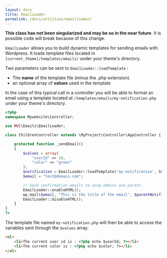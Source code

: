 ```yaml
---
layout: docs
title: EmailLoader
permalink: /docs/utilities/emailloader/
---
```


__This class has not been singularized and may be so in the near future__. It is possible code will break because of this change.

`EmailLoader` allows you to build dynamic templates for sending emails with Wordpress. It loads template files located in `[current_theme]/templates/emails/` under your theme's directory.

Two parameters can be sent to `EmailLoader::loadTemplate` :

* The __name__ of the template file (minus the .php extension).
* an optional array of __values__ used in the template

In the case of this typical call in a controller you will be able to format an email using a template located at `/templates/emails/my-notification.php` under your theme's directory.

~~~ php
<?php
namespace Mywebsite\Controller;

use MVC\Emails\EmailLoader;

class ChildrenController extends \MyProject\Controller\AppController {

    protected function _sendEmail()
    {
        $values = array(
            "userId" => 10,
            "color" => "green"
        );
        $notification = EmailLoader::loadTemplate('my-notification', $values);
        $email = "test@domain.com";

        // Send confirmation emails to song admins and parent.
        EmailLoader::enableHTML();
        wp_mail($email, "This is the title of the email", $parentNotification);
        EmailLoader::disableHTML();
    }
}
?>
~~~

The template file named `my-notification.php` will then be able to access the variables sent through the `$values` array.

~~~ html
<ul>
    <li>The current user id is : <?php echo $userId; ?></li>
    <li>The current color is : <?php echo $color; ?></li>
</ul>
~~~
